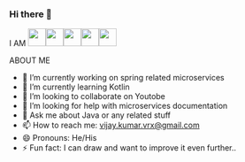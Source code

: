 ### Hi there 👋  
I AM <img height="32" width="32" src="https://cdn.jsdelivr.net/npm/simple-icons@v8/icons/vimeo.svg" /><img height="32" width="32" src="https://cdn.jsdelivr.net/npm/simple-icons@v8/icons/indeed.svg" /><img height="32" width="32" src="https://cdn.jsdelivr.net/npm/simple-icons@v8/icons/joplin.svg" /><img height="32" width="32" src="https://cdn.jsdelivr.net/npm/simple-icons@v8/icons/astro.svg" /><img height="32" width="32" src="https://cdn.jsdelivr.net/npm/simple-icons@v8/icons/payoneer.svg" />



ABOUT ME

- 🔭 I’m currently working on spring related microservices
- 🌱 I’m currently learning Kotlin
- 👯 I’m looking to collaborate on Youtobe
- 🤔 I’m looking for help with microservices documentation
- 💬 Ask me about Java or any related stuff
- 📫 How to reach me: vijay.kumar.vrx@gmail.com
- 😄 Pronouns: He/His
- ⚡ Fun fact: I can draw and want to improve it even further..


